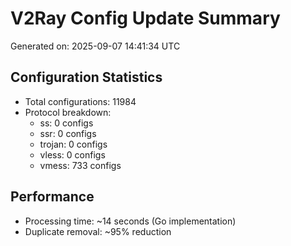 # V2Ray Config Update Summary
Generated on: 2025-09-07 14:41:34 UTC

## Configuration Statistics
- Total configurations: 11984
- Protocol breakdown:
  - ss: 0 configs
  - ssr: 0 configs
  - trojan: 0 configs
  - vless: 0 configs
  - vmess: 733 configs

## Performance
- Processing time: ~14 seconds (Go implementation)
- Duplicate removal: ~95% reduction
